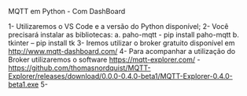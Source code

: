 MQTT em Python -  Com DashBoard

1-	Utilizaremos o VS Code e a versão do Python disponível;
2-	Você precisará instalar as bibliotecas:
a.	paho-mqtt -  pip install paho-mqtt
b.	tkinter – pip install tk
3-	Iremos utilizar o broker gratuito disponível em http://www.mqtt-dashboard.com/
4-	Para acompanhar a utilização do Broker utilizaremos o software https://mqtt-explorer.com/   -  https://github.com/thomasnordquist/MQTT-Explorer/releases/download/0.0.0-0.4.0-beta1/MQTT-Explorer-0.4.0-beta1.exe
5-	
